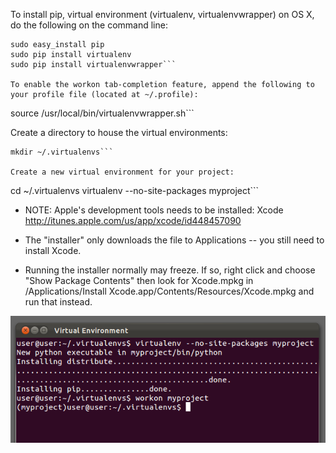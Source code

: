 To install pip, virtual environment (virtualenv, virtualenvwrapper) on OS X, do the following on the command line:

```
sudo easy_install pip
sudo pip install virtualenv
sudo pip install virtualenvwrapper```

To enable the workon tab-completion feature, append the following to your profile file (located at ~/.profile):

```
source /usr/local/bin/virtualenvwrapper.sh```

Create a directory to house the virtual environments:

```
mkdir ~/.virtualenvs```

Create a new virtual environment for your project:

```
cd ~/.virtualenvs
virtualenv --no-site-packages myproject```


* NOTE: Apple's development tools needs to be installed: Xcode
http://itunes.apple.com/us/app/xcode/id448457090

* The "installer" only downloads the file to Applications -- you still need to install Xcode.

* Running the installer normally may freeze. If so, right click and choose "Show Package Contents" then
look for Xcode.mpkg in
/Applications/Install Xcode.app/Contents/Resources/Xcode.mpkg
and run that instead.



<img alt="" src="/img/uploads/2011-11/osx-install-pip-virtual-environment.png" />